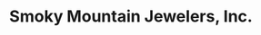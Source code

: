 ---
title: "Smoky Mountain Jewelers, Inc."
url: /franklin/smoky-mountain-jewelers-inc/
shop: jewelry
---